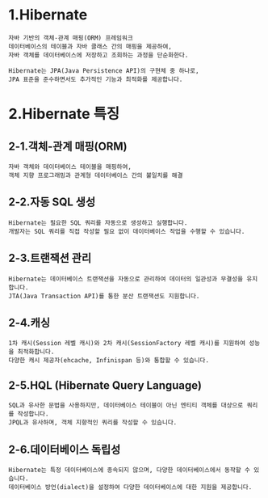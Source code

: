 # 1.Hibernate
    자바 기반의 객체-관계 매핑(ORM) 프레임워크
    데이터베이스의 테이블과 자바 클래스 간의 매핑을 제공하여,
    자바 객체를 데이터베이스에 저장하고 조회하는 과정을 단순화한다.
    
    Hibernate는 JPA(Java Persistence API)의 구현체 중 하나로,
    JPA 표준을 준수하면서도 추가적인 기능과 최적화를 제공합니다.


# 2.Hibernate 특징
## 2-1.객체-관계 매핑(ORM)
    자바 객체와 데이터베이스 테이블을 매핑하여,
    객체 지향 프로그래밍과 관계형 데이터베이스 간의 불일치를 해결

## 2-2.자동 SQL 생성
    Hibernate는 필요한 SQL 쿼리를 자동으로 생성하고 실행합니다.
    개발자는 SQL 쿼리를 직접 작성할 필요 없이 데이터베이스 작업을 수행할 수 있습니다.

## 2-3.트랜잭션 관리
    Hibernate는 데이터베이스 트랜잭션을 자동으로 관리하여 데이터의 일관성과 무결성을 유지합니다.
    JTA(Java Transaction API)를 통한 분산 트랜잭션도 지원합니다.

## 2-4.캐싱
    1차 캐시(Session 레벨 캐시)와 2차 캐시(SessionFactory 레벨 캐시)를 지원하여 성능을 최적화합니다.
    다양한 캐시 제공자(ehcache, Infinispan 등)와 통합할 수 있습니다.

## 2-5.HQL (Hibernate Query Language)
    SQL과 유사한 문법을 사용하지만, 데이터베이스 테이블이 아닌 엔티티 객체를 대상으로 쿼리를 작성합니다.
    JPQL과 유사하며, 객체 지향적인 쿼리를 작성할 수 있습니다.
    
## 2-6.데이터베이스 독립성
    Hibernate는 특정 데이터베이스에 종속되지 않으며, 다양한 데이터베이스에서 동작할 수 있습니다.
    데이터베이스 방언(dialect)을 설정하여 다양한 데이터베이스에 대한 지원을 제공합니다.


